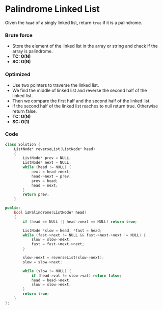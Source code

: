 # Palindrome Linked List

Given the `head` of a singly linked list, return `true` if it is a palindrome.

### Brute force

-   Store the element of the linked list in the array or string and check if the array is palindrome.
-   **TC: O(N)**
-   **SC: O(N)**

### Optimized

-   Use two pointers to traverse the linked list.
-   We find the middle of linked list and reverse the second half of the linked list.
-   Then we compare the first half and the second half of the linked list.
-   if the second half of the linked list reaches to null return true. Otherwise return false.
-   **TC: O(N)**
-   **SC: O(1)**

### Code

```cpp
class Solution {
    ListNode* reverseList(ListNode* head)
    {
        ListNode* prev = NULL;
        ListNode* next = NULL;
        while (head != NULL) {
            next = head->next;
            head->next = prev;
            prev = head;
            head = next;
        }
        return prev;
    }

public:
    bool isPalindrome(ListNode* head)
    {
        if (head == NULL || head->next == NULL) return true;

        ListNode *slow = head, *fast = head;
        while (fast->next != NULL && fast->next->next != NULL) {
            slow = slow->next;
            fast = fast->next->next;
        }

        slow->next = reverseList(slow->next);
        slow = slow->next;

        while (slow != NULL) {
            if (head->val != slow->val) return false;
            head = head->next;
            slow = slow->next;
        }
        return true;
    }
};
```
